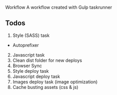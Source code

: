 Workflow
A workflow created with Gulp taskrunner

## Todos
1. Style (SASS) task
  * Autoprefixer
2. Javascript task
3. Clean dist folder for new deploys
4. Browser Sync
5. Style deploy task
7. Javascript deploy task
8. Images deploy task (image optimization)
9. Cache busting assets (css & js)